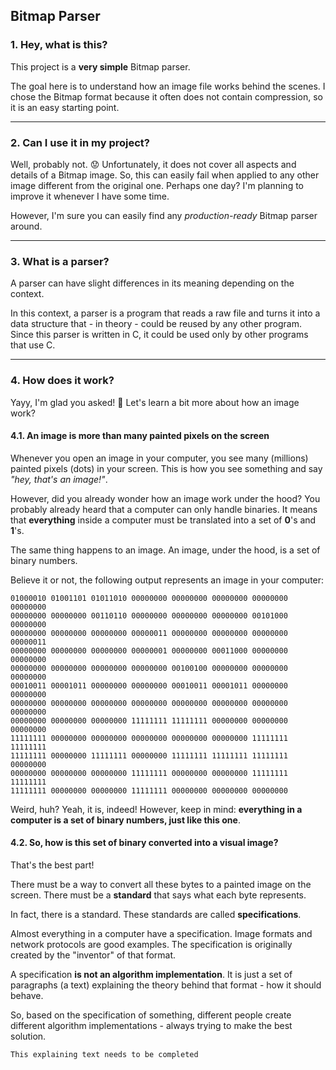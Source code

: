 ## Bitmap Parser

### 1. Hey, what is this?
This project is a **very simple** Bitmap parser.

The goal here is to understand how an image file works behind the scenes. I chose the Bitmap format because it often does not contain compression, so it is an easy starting point.

---

### 2. Can I use it in my project?
Well, probably not. 😟 Unfortunately, it does not cover all aspects and details of a Bitmap image. So, this can easily fail when applied to any other image different from the original one. Perhaps one day? I'm planning to improve it whenever I have some time.

However, I'm sure you can easily find any _production-ready_ Bitmap parser around.

---

### 3. What is a parser?
A parser can have slight differences in its meaning depending on the context.

In this context, a parser is a program that reads a raw file and turns it into a data structure that - in theory - could be reused by any other program. Since this parser is written in C, it could be used only by other programs that use C.

---

### 4. How does it work?
Yayy, I'm glad you asked! 🌟 Let's learn a bit more about how an image work?

#### 4.1. An image is more than many painted pixels on the screen
Whenever you open an image in your computer, you see many (millions) painted pixels (dots) in your screen. This is how you see something and say _"hey, that's an image!"_.

However, did you already wonder how an image work under the hood? You probably already heard that a computer can only handle binaries. It means that **everything** inside a computer must be translated into a set of **0**'s and **1**'s.

The same thing happens to an image. An image, under the hood, is a set of binary numbers.

Believe it or not, the following output represents an image in your computer:

```
01000010 01001101 01011010 00000000 00000000 00000000 00000000 00000000
00000000 00000000 00110110 00000000 00000000 00000000 00101000 00000000
00000000 00000000 00000000 00000011 00000000 00000000 00000000 00000011
00000000 00000000 00000000 00000001 00000000 00011000 00000000 00000000
00000000 00000000 00000000 00000000 00100100 00000000 00000000 00000000
00010011 00001011 00000000 00000000 00010011 00001011 00000000 00000000
00000000 00000000 00000000 00000000 00000000 00000000 00000000 00000000
00000000 00000000 00000000 11111111 11111111 00000000 00000000 00000000
11111111 00000000 00000000 00000000 00000000 00000000 11111111 11111111
11111111 00000000 11111111 00000000 11111111 11111111 11111111 00000000
00000000 00000000 00000000 11111111 00000000 00000000 11111111 11111111
11111111 00000000 00000000 11111111 00000000 00000000 00000000
```

Weird, huh? Yeah, it is, indeed! However, keep in mind: **everything in a computer is a set of binary numbers, just like this one**.

#### 4.2. So, how is this set of binary converted into a visual image?
That's the best part!

There must be a way to convert all these bytes to a painted image on the screen. There must be a **standard** that says what each byte represents.

In fact, there is a standard. These standards are called **specifications**.

Almost everything in a computer have a specification. Image formats and network protocols are good examples. The specification is originally created by the "inventor" of that format.

A specification **is not an algorithm implementation**. It is just a set of paragraphs (a text) explaining the theory behind that format - how it should behave.

So, based on the specification of something, different people create different algorithm implementations - always trying to make the best solution.

```
This explaining text needs to be completed
```
